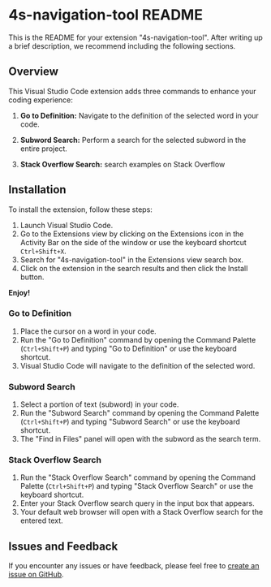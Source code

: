 # 4s-navigation-tool README

This is the README for your extension "4s-navigation-tool". After writing up a brief description, we recommend including the following sections.

## Overview

This Visual Studio Code extension adds three commands to enhance your coding experience:

1. **Go to Definition:** Navigate to the definition of the selected word in your code.

2. **Subword Search:** Perform a search for the selected subword in the entire project.

3. **Stack Overflow Search:** search examples on Stack Overflow

## Installation

To install the extension, follow these steps:

1. Launch Visual Studio Code.
2. Go to the Extensions view by clicking on the Extensions icon in the Activity Bar on the side of the window or use the keyboard shortcut `Ctrl+Shift+X`.
3. Search for "4s-navigation-tool" in the Extensions view search box.
4. Click on the extension in the search results and then click the Install button.

**Enjoy!**

### Go to Definition

1. Place the cursor on a word in your code.
2. Run the "Go to Definition" command by opening the Command Palette (`Ctrl+Shift+P`) and typing "Go to Definition" or use the keyboard shortcut.
3. Visual Studio Code will navigate to the definition of the selected word.

### Subword Search

1. Select a portion of text (subword) in your code.
2. Run the "Subword Search" command by opening the Command Palette (`Ctrl+Shift+P`) and typing "Subword Search" or use the keyboard shortcut.
3. The "Find in Files" panel will open with the subword as the search term.

### Stack Overflow Search

1. Run the "Stack Overflow Search" command by opening the Command Palette (`Ctrl+Shift+P`) and typing "Stack Overflow Search" or use the keyboard shortcut.
2. Enter your Stack Overflow search query in the input box that appears.
3. Your default web browser will open with a Stack Overflow search for the entered text.
## Issues and Feedback

If you encounter any issues or have feedback, please feel free to [create an issue on GitHub](https://github.com/STEPHENDIAS10/4s-navigation-tool/issues).
